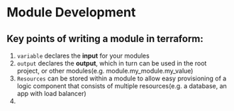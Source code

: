 # Module Development

## Key points of writing a module in terraform:
1. `variable` declares the **input** for your modules
2. `output` declares the **output**, which in turn can be used in the root project, or other modules(e.g. module.my_module.my_value)
3. `Resources` can be stored within a module to allow easy provisioning of a logic component that consists of multiple resources(e.g. a database, an app with load balancer)
4. 

